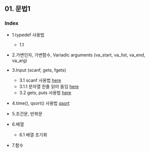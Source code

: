 ## 01. 문법1
### Index
* 1.typedef 사용법
  *   1.1 

* 2.가변인자, 가변함수, Variadic arguments (va_start, va_list, va_end, va_arg) 
  
  
* 3.Input (scanf, gets, fgets)
  *   3.1 scanf 사용법 [here](https://github.com/csbyun-data/C-Programming/blob/main/chap01/Input_Scanf.c)
  *   3.1.1 문자열 한줄 읽어 들임 [here](https://github.com/csbyun-data/C-Programming/blob/main/chap01/Input_fgets.c)
  *   3.2 gets, puts 사용법 [here](https://github.com/csbyun-data/C-Programming/blob/main/chap01/Input_gets1.c)
  
* 4.time(), qsort() 사용법 [qsort]()
  
* 5.조건문, 반복문
  
* 6.배열
  *   6.1 배열 초기화
  
* 7.함수
  
